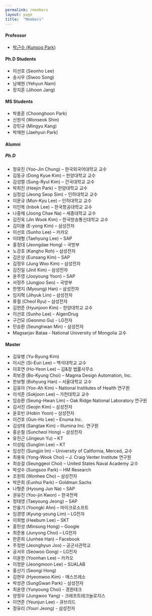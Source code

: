 ```yaml
---
permalink: /members
layout: page
title:  "Members"
---
```


#### Professor
- [박근수 (Kunsoo Park)](/kpark)
 
#### Ph.D Students
- 이선호 (Seonho Lee)  
- 송시우 (Siwoo Song)  
- 남예현 (Yehyun Nam)
- 장지훈 (Jihoon Jang)

#### MS Students
- 박충훈 (Choonghoon Park)
- 신원석 (Wonseok Shin)
- 강민규 (Mingyu Kang)
- 박재현 (Jaehyun Park)

#### Alumni
##### Ph.D
- 정유진 (Yoo-Jin Chung) – 한국외국어대학교 교수
- 김동규 (Dong Kyue Kim) – 한양대학교 교수
- 김성렬 (Sung-Ryul Kim) – 건국대학교 교수
- 박희진 (Heejin Park) – 한양대학교 교수
- 심정섭 (Jeong Seop Sim) – 인하대학교 교수
- 이문규 (Mun-Kyu Lee) – 인하대학교 교수
- 이인복 (Inbok Lee) – 한국항공대학교 교수
- 나중채 (Joong Chae Na) – 세종대학교 교수
- 김진욱 (Jin Wook Kim) – 한국방송통신대학교 교수
- 김이용 (E-yong Kim) – 삼성전자
- 이선호 (Sunho Lee) – 카카오
- 이태형 (Taehyung Lee) – SAP
- 홍정대 (Jeongdae Hong) – 국방부
- 노강호 (Kangho Roh) – 삼성전자
- 김은상 (Eunsang Kim) – SAP
- 김정우 (Jung Woo Kim) – 삼성전자
- 김진일 (Jinil Kim) – 삼성전자
- 윤주영 (Jooyoung Yoon) – SAP
- 서정주 (Jungjoo Seo) – 국방부
- 한명지 (Myoungji Han) – 삼성전자
- 임지혁 (Jihyuk Lim) – 삼성전자
- 류철   (Cheol Ryu) – 삼성전자
- 김현준 (Hyunjoon Kim) - 한양대학교 교수 
- 이선호 (Sunho Lee) - AIgenDrug
- 구건모 (Geonmo Gu) - LG전자
- 민승환 (Seunghwan Min) - 삼성전자
- Magsarjav Bataa - National University of Mongolia 교수


#### Master
- 김유병 (Yu-Byung Kim)
- 이시은 (Si-Eun Lee) – 백석대학교 교수
- 이호연 (Ho-Yeon Lee) – 김&장 법률사무소
- 최보경 (Bo-Kyung Choi) – Magma Design Automation, Inc.
- 한보형 (Bohyung Han) – 서울대학교 교수
- 김유아 (Yoo-Ah Kim) – National Institutes of Health 연구원 
- 이석준 (Sokjoon Lee) – 가천대학교 교수
- 임승환 (Seung-Hwan Lim) – Oak Ridge National Laboratory 연구원
- 김서진 (Seojin Kim) – 삼성전자
- 윤호빈 (Hobin Yoon) – 삼성전자
- 이건호 (Gun-Ho Lee) – Enuma Inc.
- 김상태 (Sangtae Kim) – Illumina Inc. 연구원
- 홍순철 (Suncheol Hong) – 삼성전자
- 유진근 (Jingeun Yu) – KT
- 이성림 (Sunglim Lee) – KT
- 임성진 (Sungjin Im) – University of California, Merced, 교수
- 최용욱 (Yong-Wook Choi) – J. Craig Venter Institute 연구원
- 최승걸 (Seunggeol Choi) – United States Naval Academy 교수
- 박성수 (Sungsoo Park) – HM Research
- 조원희 (Wonhee Cho) – 삼성전자
- 박은희 (Eunhui Park) – Goldman Sachs
- 나형준 (Hyoung Jun Na) – SAP
- 권유진 (Yoo-jin Kwon) – 한국전력
- 정태영 (Taeyoung Jeong) – SAP
- 안융기 (Yoongki Ahn) – 마이크로소프트
- 임경영 (Kyung-young Lim) – LG전자
- 이희범 (Heebum Lee) – SKT
- 홍민성 (Minsung Hong) – Google
- 최준용 (Junyong Choi) – LG전자
- 한준희 (Junhee Han) – Facebook
- 주정현 (Jeonghyun Joo) – 공군사관학교
- 공서우 (Seowoo Gong) – LG전자
- 이윤한 (Yoonhan Lee) – 카카오
- 이정문 (Jeongmoon Lee) – SUALAB
- 홍선기 (Seongi Hong) 
- 김현우 (Hyeonwoo Kim) - 매스프레소
- 박성관 (SungGwan Park) - 삼성전자
- 최윤영 (Yunyoung Choi) - 경원테크
- 양정우 (Jungwoo Yang) - 크래프트테크놀로지스
- 이연준 (Yeunjun Lee) - 큐브리드
- 정유리 (Youri Jeong) - 삼성전자